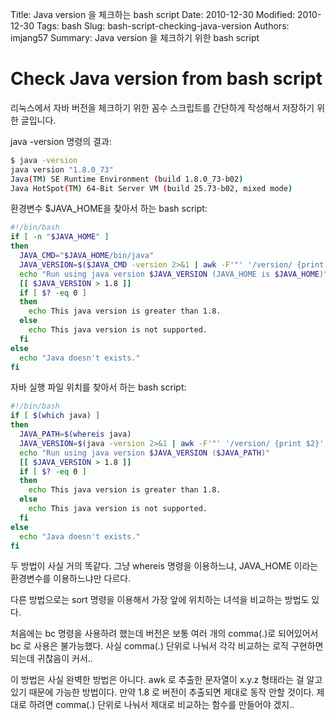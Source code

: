 Title: Java version 을 체크하는 bash script
Date: 2010-12-30
Modified: 2010-12-30
Tags: bash
Slug: bash-script-checking-java-version
Authors: imjang57
Summary: Java version 을 체크하기 위한 bash script

# Check Java version from bash script

리눅스에서 자바 버전을 체크하기 위한 꼼수 스크립트를 간단하게 작성해서 저장하기 위한 글입니다.

java -version 명령의 결과:

```bash
$ java -version
java version "1.8.0_73"
Java(TM) SE Runtime Environment (build 1.8.0_73-b02)
Java HotSpot(TM) 64-Bit Server VM (build 25.73-b02, mixed mode)
```

환경변수 $JAVA_HOME을 찾아서 하는 bash script:

```bash
#!/bin/bash
if [ -n "$JAVA_HOME" ]
then
  JAVA_CMD="$JAVA_HOME/bin/java"
  JAVA_VERSION=$($JAVA_CMD -version 2>&1 | awk -F'"' '/version/ {print $2}' | awk -F'_' '{print $1}')
  echo "Run using java version $JAVA_VERSION (JAVA_HOME is $JAVA_HOME)"
  [[ $JAVA_VERSION > 1.8 ]]
  if [ $? -eq 0 ]
  then
    echo This java version is greater than 1.8.
  else
    echo This java version is not supported.
  fi
else
  echo "Java doesn't exists."
fi
```

자바 실행 파일 위치를 찾아서 하는 bash script:

```bash
#!/bin/bash
if [ $(which java) ]
then
  JAVA_PATH=$(whereis java)
  JAVA_VERSION=$(java -version 2>&1 | awk -F'"' '/version/ {print $2}' | awk -F'_' '{print $1}')
  echo "Run using java version $JAVA_VERSION ($JAVA_PATH)"
  [[ $JAVA_VERSION > 1.8 ]]
  if [ $? -eq 0 ]
  then
    echo This java version is greater than 1.8.
  else
    echo This java version is not supported.
  fi
else
  echo "Java doesn't exists."
fi
```

두 방법이 사실 거의 똑같다. 그냥 whereis 명령을 이용하느냐, JAVA_HOME 이라는 환경변수를 이용하느냐만 다르다.

다른 방법으로는 sort 명령을 이용해서 가장 앞에 위치하는 녀석을 비교하는 방법도 있다.

처음에는 bc 명령을 사용하려 했는데 버전은 보통 여러 개의 comma(.)로 되어있어서 bc 로 사용은 불가능했다. 사실 comma(.) 단위로 나눠서 각각 비교하는 로직 구현하면 되는데 귀찮음이 커서..

이 방법은 사실 완벽한 방법은 아니다. awk 로 추출한 문자열이 x.y.z 형태라는 걸 알고 있기 때문에 가능한 방법이다. 만약 1.8 로 버전이 추출되면 제대로 동작 안할 것이다. 제대로 하려면 comma(.) 단위로 나눠서 제대로 비교하는 함수를 만들어야 겠지..

